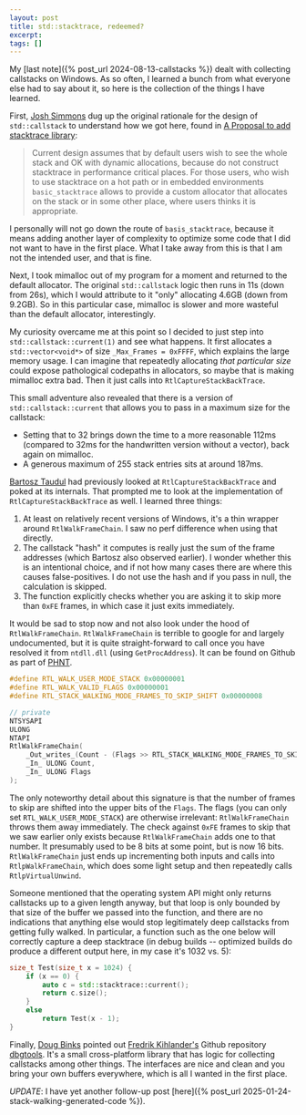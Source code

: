 ```yaml
---
layout: post
title: std::stacktrace, redeemed?
excerpt:
tags: []
---
```


My [last note]({% post_url 2024-08-13-callstacks %}) dealt with collecting callstacks on Windows. As so often, I learned a bunch from what everyone else had to say about it, so here is the collection of the things I have learned.

First, [Josh Simmons](https://mastodon.gamedev.place/@dotstdy@mastodon.social) dug up the original rationale for the design of `std::callstack` to understand how we got here, found in [A Proposal to add stacktrace library](https://www.open-std.org/jtc1/sc22/wg21/docs/papers/2020/p0881r7.html):

> Current design assumes that by default users wish to see the whole stack and OK with dynamic allocations, because do not construct stacktrace in performance critical places. For those users, who wish to use stacktrace on a hot path or in embedded environments `basic_stacktrace` allows to provide a custom allocator that allocates on the stack or in some other place, where users thinks it is appropriate.

I personally will not go down the route of `basis_stacktrace`, because it means adding another layer of complexity to optimize some code that I did not want to have in the first place. What I take away from this is that I am not the intended user, and that is fine.

Next, I took mimalloc out of my program for a moment and returned to the default allocator. The original `std::callstack` logic then runs in 11s (down from 26s), which I would attribute to it "only" allocating 4.6GB (down from 9.2GB). So in this particular case, mimalloc is slower and more wasteful than the default allocator, interestingly.

My curiosity overcame me at this point so I decided to just step into `std::callstack::current(1)` and see what happens. It first allocates a `std::vector<void*>` of size `_Max_Frames = 0xFFFF`, which explains the large memory usage. I can imagine that repeatedly allocating _that particular size_ could expose pathological codepaths in allocators, so maybe that is making mimalloc extra bad. Then it just calls into `RtlCaptureStackBackTrace`.

This small adventure also revealed that there is a version of `std::callstack::current` that allows you to pass in a maximum size for the callstack:

- Setting that to 32 brings down the time to a more reasonable 112ms (compared to 32ms for the handwritten version without a vector), back again on mimalloc.
- A generous maximum of 255 stack entries sits at around 187ms.

[Bartosz Taudul](https://mastodon.gamedev.place/@wolfpld) had previously looked at `RtlCaptureStackBackTrace` and poked at its internals. That prompted me to look at the implementation of `RtlCaptureStackBackTrace` as well. I learned three things:

1. At least on relatively recent versions of Windows, it's a thin wrapper around `RtlWalkFrameChain`. I saw no perf difference when using that directly.
2. The callstack "hash" it computes is really just the sum of the frame addresses (which Bartosz also observed earlier). I wonder whether this is an intentional choice, and if not how many cases there are where this causes false-positives. I do not use the hash and if you pass in null, the calculation is skipped.
3. The function explicitly checks whether you are asking it to skip more than `0xFE` frames, in which case it just exits immediately.

It would be sad to stop now and not also look under the hood of `RtlWalkFrameChain`. `RtlWalkFrameChain` is terrible to google for and largely undocumented, but it is quite straight-forward to call once you have resolved it from `ntdll.dll` (using `GetProcAddress`). It can be found on Github as part of [PHNT](https://github.com/winsiderss/phnt/blob/master/ntrtl.h#L8725).

```cpp
#define RTL_WALK_USER_MODE_STACK 0x00000001
#define RTL_WALK_VALID_FLAGS 0x00000001
#define RTL_STACK_WALKING_MODE_FRAMES_TO_SKIP_SHIFT 0x00000008

// private
NTSYSAPI
ULONG
NTAPI
RtlWalkFrameChain(
    _Out_writes_(Count - (Flags >> RTL_STACK_WALKING_MODE_FRAMES_TO_SKIP_SHIFT)) PVOID *Callers,
    _In_ ULONG Count,
    _In_ ULONG Flags
);
```

The only noteworthy detail about this signature is that the number of frames to skip are shifted into the upper bits of the `Flags`. The flags (you can only set `RTL_WALK_USER_MODE_STACK`) are otherwise irrelevant: `RtlWalkFrameChain` throws them away immediately. The check against `0xFE` frames to skip that we saw earlier only exists because `RtlWalkFrameChain` adds one to that number. It presumably used to be 8 bits at some point, but is now 16 bits. `RtlWalkFrameChain` just ends up incrementing both inputs and calls into `RtlpWalkFrameChain`, which does some light setup and then repeatedly calls `RtlpVirtualUnwind`.

Someone mentioned that the operating system API might only returns callstacks up to a given length anyway, but that loop is only bounded by that size of the buffer we passed into the function, and there are no indications that anything else would stop legitimately deep callstacks from getting fully walked. In particular, a function such as the one below will correctly capture a deep stacktrace (in debug builds -- optimized builds do produce a different output here, in my case it's 1032 vs. 5):

```cpp
size_t Test(size_t x = 1024) {
    if (x == 0) {
        auto c = std::stacktrace::current();
        return c.size();
    }
    else
        return Test(x - 1);
}
```

Finally, [Doug Binks](https://mastodon.gamedev.place/@dougbinks) pointed out [Fredrik Kihlander's](https://mastodon.gamedev.place/@wcduck) Github repository [dbgtools](https://github.com/wc-duck/dbgtools). It's a small cross-platform library that has logic for collecting callstacks among other things. The interfaces are nice and clean and you bring your own buffers everywhere, which is all I wanted in the first place.

_UPDATE_: I have yet another follow-up post [here]({% post_url 2025-01-24-stack-walking-generated-code %}).